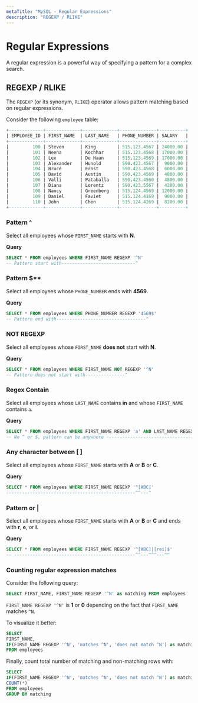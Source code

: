 ```yaml
---
metaTitle: "MySQL - Regular Expressions"
description: "REGEXP / RLIKE"
---
```


# Regular Expressions


A regular expression is a powerful way of specifying a pattern for a complex search.



## REGEXP / RLIKE


The `REGEXP` (or its synonym, `RLIKE`) operator allows pattern matching based on regular expressions.

Consider the following `employee` table:

```sql
+-------------+-------------+-------------+--------------+----------+
| EMPLOYEE_ID | FIRST_NAME  | LAST_NAME   | PHONE_NUMBER | SALARY   |
+-------------+-------------+-------------+--------------+----------+
|         100 | Steven      | King        | 515.123.4567 | 24000.00 |
|         101 | Neena       | Kochhar     | 515.123.4568 | 17000.00 |
|         102 | Lex         | De Haan     | 515.123.4569 | 17000.00 |
|         103 | Alexander   | Hunold      | 590.423.4567 |  9000.00 |
|         104 | Bruce       | Ernst       | 590.423.4568 |  6000.00 |
|         105 | David       | Austin      | 590.423.4569 |  4800.00 |
|         106 | Valli       | Pataballa   | 590.423.4560 |  4800.00 |
|         107 | Diana       | Lorentz     | 590.423.5567 |  4200.00 |
|         108 | Nancy       | Greenberg   | 515.124.4569 | 12000.00 |
|         109 | Daniel      | Faviet      | 515.124.4169 |  9000.00 |
|         110 | John        | Chen        | 515.124.4269 |  8200.00 |
+-------------+-------------+-------------+--------------+----------+

```

### Pattern ^

Select all employees whose `FIRST_NAME` starts with **N**.

**Query**

```sql
SELECT * FROM employees WHERE FIRST_NAME REGEXP '^N'
-- Pattern start with----------------------------^

```

### Pattern $**

Select all employees whose `PHONE_NUMBER` ends with **4569**.

**Query**

```sql
SELECT * FROM employees WHERE PHONE_NUMBER REGEXP '4569$'
-- Pattern end with----------------------------------^

```

### NOT REGEXP

Select all employees whose `FIRST_NAME` **does not** start with **N**.

**Query**

```sql
SELECT * FROM employees WHERE FIRST_NAME NOT REGEXP '^N'
-- Pattern does not start with---------------^

```

### Regex Contain

Select all employees whose `LAST_NAME` contains **in** and whose `FIRST_NAME` contains `a`.

**Query**

```sql
SELECT * FROM employees WHERE FIRST_NAME REGEXP 'a' AND LAST_NAME REGEXP 'in'
-- No ^ or $, pattern can be anywhere -------------------------------------^

```

### Any character between [ ]

Select all employees whose `FIRST_NAME` starts with **A** or **B** or **C**.

**Query**

```sql
SELECT * FROM employees WHERE FIRST_NAME REGEXP '^[ABC]'
-------------------------------------------------^^---^

```

### Pattern or |

Select all employees whose `FIRST_NAME` starts with **A** or **B** or **C** and ends with **r**, **e**, or **i**.

**Query**

```sql
SELECT * FROM employees WHERE FIRST_NAME REGEXP '^[ABC]|[rei]$'
-- ----------------------------------------------^^---^^^---^^

```

### Counting regular expression matches

Consider the following query:

```sql
SELECT FIRST_NAME, FIRST_NAME REGEXP '^N' as matching FROM employees

```

`FIRST_NAME REGEXP '^N'` is **1** or **0** depending on the fact that `FIRST_NAME` matches `^N`.

To visualize it better:

```sql
SELECT 
FIRST_NAME, 
IF(FIRST_NAME REGEXP '^N', 'matches ^N', 'does not match ^N') as matching 
FROM employees

```

Finally, count total number of matching and non-matching rows with:

```sql
SELECT
IF(FIRST_NAME REGEXP '^N', 'matches ^N', 'does not match ^N') as matching,
COUNT(*) 
FROM employees 
GROUP BY matching

```

